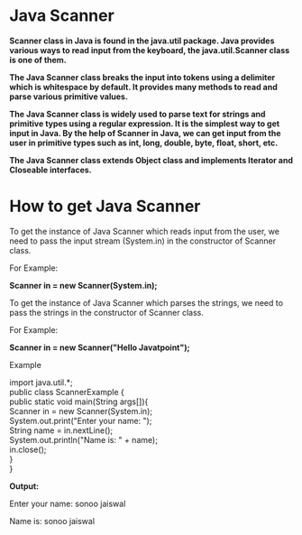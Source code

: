 # Java Scanner

 **Scanner class in Java is found in the java.util package. Java provides various ways to read input from the keyboard, the java.util.Scanner class is one of them.**

**The Java Scanner class breaks the input into tokens using a delimiter which is whitespace by default. It provides many methods to read and parse various primitive values.**

**The Java Scanner class is widely used to parse text for strings and primitive types using a regular expression. It is the simplest way to get input in Java. By the help of Scanner in Java, we can get input from the user in primitive types such as int, long, double, byte, float, short, etc.**

**The Java Scanner class extends Object class and implements Iterator and Closeable interfaces.**

# How to get Java Scanner

To get the instance of Java Scanner which reads input from the user, we need to pass the input stream (System.in) in the constructor of Scanner class. 

For Example:

**Scanner in = new Scanner(System.in);**  

To get the instance of Java Scanner which parses the strings, we need to pass the strings in the constructor of Scanner class. 

For Example:

**Scanner in = new Scanner("Hello Javatpoint");** 
 
Example 

import java.util.*;  
public class ScannerExample {  
public static void main(String args[]){  
Scanner in = new Scanner(System.in);  
System.out.print("Enter your name: ");  
String name = in.nextLine();  
System.out.println("Name is: " + name);             
in.close();             
}  
}  

**Output:**

Enter your name: sonoo jaiswal

Name is: sonoo jaiswal
